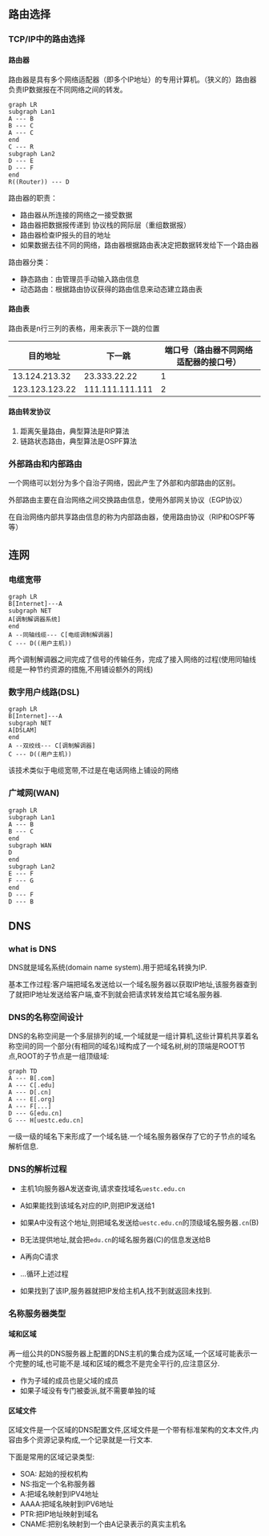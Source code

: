 ## 路由选择

### TCP/IP中的路由选择

#### 路由器

路由器是具有多个网络适配器（即多个IP地址）的专用计算机。（狭义的）路由器负责IP数据报在不同网络之间的转发。

```mermaid
graph LR
subgraph Lan1
A --- B
B --- C
A --- C
end
C --- R
subgraph Lan2
D --- E
D --- F
end
R((Router)) --- D
```

路由器的职责：

- 路由器从所连接的网络之一接受数据
- 路由器把数据报传递到 协议栈的网际层（重组数据报）
- 路由器检查IP报头的目的地址
- 如果数据去往不同的网络，路由器根据路由表决定把数据转发给下一个路由器

路由器分类：

- 静态路由：由管理员手动输入路由信息
- 动态路由：根据路由协议获得的路由信息来动态建立路由表

#### 路由表

路由表是n行三列的表格，用来表示下一跳的位置

| 目的地址       | 下一跳          | 端口号（路由器不同网络适配器的接口号） |
| -------------- | --------------- | -------------------------------------- |
| 13.124.213.32  | 23.333.22.22    | 1                                      |
| 123.123.123.22 | 111.111.111.111 | 2                                      |

#### 路由转发协议

1. 距离矢量路由，典型算法是RIP算法
2. 链路状态路由，典型算法是OSPF算法

### 外部路由和内部路由

一个网络可以划分为多个自治子网络，因此产生了外部和内部路由的区别。

外部路由主要在自治网络之间交换路由信息，使用外部网关协议（EGP协议）

在自治网络内部共享路由信息的称为内部路由器，使用路由协议（RIP和OSPF等等）





## 连网

### 电缆宽带

```mermaid
graph LR
B[Internet]---A
subgraph NET
A[调制解调器系统]
end
A --同轴线缆--- C[电缆调制解调器]
C --- D((用户主机))
```
两个调制解调器之间完成了信号的传输任务，完成了接入网络的过程(使用同轴线缆是一种节约资源的措施,不用铺设额外的网线)

### 数字用户线路(DSL)

```mermaid
graph LR
B[Internet]---A
subgraph NET
A[DSLAM]
end
A --双绞线--- C[调制解调器]
C --- D((用户主机))
```
该技术类似于电缆宽带,不过是在电话网络上铺设的网络

### 广域网(WAN)



```mermaid
graph LR
subgraph Lan1
A --- B
B --- C
end
subgraph WAN
D
end
subgraph Lan2
E --- F
F --- G
end
D --- F
D --- B
```
## DNS
### what is DNS

DNS就是域名系统(domain name system).用于把域名转换为IP.

基本工作过程:客户端把域名发送给以一个域名服务器以获取IP地址,该服务器查到了就把IP地址发送给客户端,查不到就会把请求转发给其它域名服务器.

### DNS的名称空间设计

DNS的名称空间是一个多层排列的域,一个域就是一组计算机,这些计算机共享着名称空间的同一个部分(有相同的域名)域构成了一个域名树,树的顶端是ROOT节点,ROOT的子节点是一组顶级域:

```mermaid
graph TD
A --- B[.com]
A --- C[.edu]
A --- D[.cn]
A --- E[.org]
A --- F[...]
D --- G[edu.cn]
G --- H[uestc.edu.cn]
```

一级一级的域名下来形成了一个域名链.一个域名服务器保存了它的子节点的域名解析信息.

### DNS的解析过程

- 主机1向服务器A发送查询,请求查找域名`uestc.edu.cn`

- A如果能找到该域名对应的IP,则把IP发送给1
- 如果A中没有这个地址,则把域名发送给`uestc.edu.cn`的顶级域名服务器`.cn`(B)
- B无法提供地址,就会把`edu.cn`的域名服务器(C)的信息发送给B
- A再向C请求
- ...循环上述过程
- 如果找到了该IP,服务器就把IP发给主机A,找不到就返回未找到.

### 名称服务器类型

#### 域和区域

再一组公共的DNS服务器上配置的DNS主机的集合成为区域,一个区域可能表示一个完整的域,也可能不是.域和区域的概念不是完全平行的,应注意区分.

- 作为子域的成员也是父域的成员
- 如果子域没有专门被委派,就不需要单独的域

#### 区域文件

区域文件是一个区域的DNS配置文件,区域文件是一个带有标准架构的文本文件,内容由多个资源记录构成,一个记录就是一行文本.

下面是常用的区域记录类型:

- SOA: 起始的授权机构
- NS:指定一个名称服务器
- A:把域名映射到IPV4地址
- AAAA:把域名映射到IPV6地址
- PTR:把IP地址映射到域名
- CNAME:把别名映射到一个由A记录表示的真实主机名